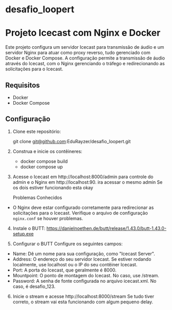# desafio_loopert

# Projeto Icecast com Nginx e Docker

Este projeto configura um servidor Icecast para transmissão de áudio e um servidor Nginx para atuar como proxy reverso, tudo gerenciado com Docker e Docker Compose. A configuração permite a transmissão de áudio através do Icecast, com o Nginx gerenciando o tráfego e redirecionando as solicitações para o Icecast.
## Requisitos

- Docker
- Docker Compose
  
## Configuração

1. Clone este repositório:

   git clone git@github.com:EduRayzer/desafio_loopert.git

2. Construa e inicie os contêineres:
   - docker compose build
   - docker compose up

3. Acesse o Icecast em http://localhost:8000/admin para controle do admin e o Nginx em http://localhost:90. ira acessar o mesmo admin
   Se os dois estiver funcionando esta okay
   
   Problemas Conhecidos
- O Nginx deve estar configurado corretamente para redirecionar as solicitações para o Icecast. Verifique o arquivo de configuração `nginx.conf` se houver problemas.

4. Instale o BUTT: https://danielnoethen.de/butt/release/1.43.0/butt-1.43.0-setup.exe
  
5. Configurar o BUTT
   Configure os seguintes campos:

- Name: Dê um nome para sua configuração, como "Icecast Server".
- Address: O endereço do seu servidor Icecast. Se estiver rodando localmente, use localhost ou o IP do seu contêiner Icecast.
- Port: A porta do Icecast, que geralmente é 8000.
- Mountpoint: O ponto de montagem do Icecast. No caso, use /stream.
- Password: A senha de fonte configurada no arquivo icecast.xml. No caso, é desafio_123.

6. Inicie o stream e acesse http://localhost:8000/stream
   Se tudo tiver correto, o stream vai esta funcionando com algum pequeno delay.

